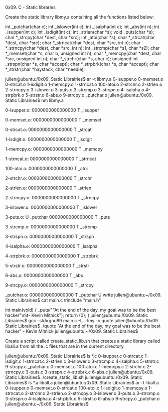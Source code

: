 0x09. C - Static libraries

Create the static library libmy.a containing all the functions listed below:

int _putchar(char c); int _islower(int c); int _isalpha(int c); int _abs(int n); int _isupper(int c); int _isdigit(int c); int _strlen(char *s); void _puts(char *s); char *_strcpy(char *dest, char *src); int _atoi(char *s); char *_strcat(char *dest, char *src); char *_strncat(char *dest, char *src, int n); char *_strncpy(char *dest, char *src, int n); int _strcmp(char *s1, char *s2); char *_memset(char *s, char b, unsigned int n); char *_memcpy(char *dest, char *src, unsigned int n); char *_strchr(char *s, char c); unsigned int _strspn(char *s, char *accept); char *_strpbrk(char *s, char *accept); char *_strstr(char *haystack, char *needle);

julien@ubuntu:/0x09. Static Librairies$ ar -t libmy.a 0-isupper.o 0-memset.o 0-strcat.o 1-isdigit.o 1-memcpy.o 1-strncat.o 100-atoi.o 2-strchr.o 2-strlen.o 2-strncpy.o 3-islower.o 3-puts.o 3-strcmp.o 3-strspn.o 4-isalpha.o 4-strpbrk.o 5-strstr.o 6-abs.o 9-strcpy.o _putchar.o julien@ubuntu:/0x09. Static Librairies$ nm libmy.a

0-isupper.o: 0000000000000000 T _isupper

0-memset.o: 0000000000000000 T _memset

0-strcat.o: 0000000000000000 T _strcat

1-isdigit.o: 0000000000000000 T _isdigit

1-memcpy.o: 0000000000000000 T _memcpy

1-strncat.o: 0000000000000000 T _strncat

100-atoi.o: 0000000000000000 T _atoi

2-strchr.o: 0000000000000000 T _strchr

2-strlen.o: 0000000000000000 T _strlen

2-strncpy.o: 0000000000000000 T _strncpy

3-islower.o: 0000000000000000 T _islower

3-puts.o: U _putchar 0000000000000000 T _puts

3-strcmp.o: 0000000000000000 T _strcmp

3-strspn.o: 0000000000000000 T _strspn

4-isalpha.o: 0000000000000000 T _isalpha

4-strpbrk.o: 0000000000000000 T _strpbrk

5-strstr.o: 0000000000000000 T _strstr

6-abs.o: 0000000000000000 T _abs

9-strcpy.o: 0000000000000000 T _strcpy

_putchar.o: 0000000000000000 T _putchar U write julien@ubuntu:~/0x09. Static Librairies$ cat main.c #include "main.h"

int main(void) { _puts(""At the end of the day, my goal was to be the best hacker"\n\t- Kevin Mitnick"); return (0); } julien@ubuntu:/0x09. Static Librairies$ gcc -std=gnu89 main.c -L. -lmy -o quote julien@ubuntu:/0x09. Static Librairies$ ./quote "At the end of the day, my goal was to be the best hacker" - Kevin Mitnick julien@ubuntu:~/0x09. Static Librairies$

Create a script called create_static_lib.sh that creates a static library called liball.a from all the .c files that are in the current directory.

julien@ubuntu:/0x09. Static Librairies$ ls *.c 0-isupper.c 0-strcat.c 1-isdigit.c 1-strncat.c 2-strlen.c 3-islower.c 3-strcmp.c 4-isalpha.c 5-strstr.c 9-strcpy.c _putchar.c 0-memset.c 100-atoi.c 1-memcpy.c 2-strchr.c 2-strncpy.c 3-puts.c 3-strspn.c 4-strpbrk.c 6-abs.c julien@ubuntu:/0x09. Static Librairies$ ./create_static_lib.sh julien@ubuntu:/0x09. Static Librairies$ ls *.a liball.a julien@ubuntu:/0x09. Static Librairies$ ar -t liball.a 0-isupper.o 0-memset.o 0-strcat.o 100-atoi.o 1-isdigit.o 1-memcpy.o 1-strncat.o 2-strchr.o 2-strlen.o 2-strncpy.o 3-islower.o 3-puts.o 3-strcmp.o 3-strspn.o 4-isalpha.o 4-strpbrk.o 5-strstr.o 6-abs.o 9-strcpy.o _putchar.o julien@ubuntu:~/0x09. Static Librairies$